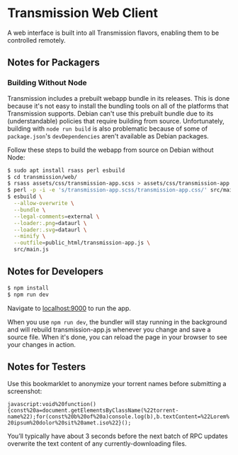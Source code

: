 # Transmission Web Client

A web interface is built into all Transmission flavors, enabling them to be controlled remotely.

## Notes for Packagers

### Building Without Node

Transmission includes a prebuilt webapp bundle in its releases. This is
done because it's not easy to install the bundling tools on all of the
platforms that Transmission supports. Debian can't use this prebuilt
bundle due to its (understandable) policies that require building from
source. Unfortunately, building with `node run build` is also problematic
because of some of `package.json`'s `devDependencies` aren't available as
Debian packages.

Follow these steps to build the webapp from source on Debian without Node:

```sh
$ sudo apt install rsass perl esbuild
$ cd transmission/web/
$ rsass assets/css/transmission-app.scss > assets/css/transmission-app.css
$ perl -p -i -e 's/transmission-app.scss/transmission-app.css/' src/main.js
$ esbuild \
  --allow-overwrite \
  --bundle \
  --legal-comments=external \
  --loader:.png=dataurl \
  --loader:.svg=dataurl \
  --minify \
  --outfile=public_html/transmission-app.js \
  src/main.js
```

## Notes for Developers

```sh
$ npm install
$ npm run dev
```

Navigate to [localhost:9000](http://localhost:9000/) to run the app.

When you use `npm run dev`, the bundler will stay running in the
background and will rebuild transmission-app.js whenever you change
and save a source file. When it's done, you can reload the page in
your browser to see your changes in action.

## Notes for Testers

Use this bookmarklet to anonymize your torrent names before submitting a screenshot:

`javascript:void%20function(){const%20a=document.getElementsByClassName(%22torrent-name%22);for(const%20b%20of%20a)console.log(b),b.textContent=%22Lorem%20ipsum%20dolor%20sit%20amet.iso%22}();`

You’ll typically have about 3 seconds before the next batch of RPC updates overwrite the text content of any currently-downloading files.
